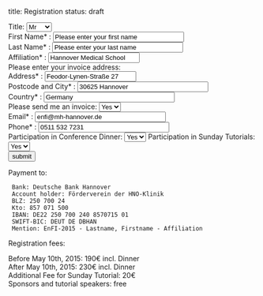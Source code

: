 title: Registration
status: draft


<form id="kontaktformular" name="kontaktformular" action="">
<tr>
 <td align="right" valign="top">Title:</td>
 <td>
 <select name="Grossstadt" class="Auswahl" size="1">
 <option value="Mr">Mr</option>
 <option value="Mrs">Mrs</option>
 <option value="Dr.">Dr.</option>
 <option value="Prof.">Prof.</option>
 </select>
 </td>
</tr>
<div>
 <td align="right" <label for="Vorname">First Name* :</label>
 <input type="text" size="30" maxlength="40" value="Please enter your first name" id="absender" name="absender"
</div>

<div>
 <label for="Nachname">Last Name* :</label>
 <input type="text" size="30" maxlength="40" value="Please enter your last name" id="absender" name="absender" />
</div>
<div>
 <label for="Affiliation">Affiliation* :</label>
 <input type="text" value="Hannover Medical School" id="absender" name="absender" />
</div>
Please enter your invoice address:
<div>
 <label for="Adresse">Address* :</label>
 <input type="text" value="Feodor-Lynen-Straße 27" id="absender" name="absender" />
</div>
<div>
 <label for="Stadt">Postcode and City* :</label>
 <input type="text" size="30" maxlength="40" value="30625 Hannover" id="absender" name="absender" />
</div>
<div>
 <label for="Land">Country* :</label>
 <input type="text" size="30" maxlength="40" value="Germany" id="absender" name="absender" />
</div>

</div>
<tr>
 <td align="right" valign="top"> Please send me an invoice:</td>
 <td>
 <select name="Invoice" class="Auswahl" size="1">
 <option value="Ja">Yes</option>
 <option value="Nein">No</option>
 </select>
 </td>
</tr>
</div>

<div>
 <label for="Mailadresse">Email* :</label>
 <input type="text" size="30" maxlength="40" value="enfi@mh-hannover.de" id="absender" name="absender" />
</div>
<div>
 <label for="Telefon">Phone* :</label>
 <input type="text" size="30" maxlength="40" value="0511 532 7231" id="absender" name="absender" />
</div>

</div>
<tr>
 <td align="right" valign="top"> Participation in Conference Dinner:</td>
 <td>
 <select name="Conference Dinner" class="Auswahl" size="1">
 <option value="Ja">Yes</option>
 <option value="Nein">No</option>
 </select>
 </td>
</tr>
</div>

</div>
<tr>
 <td align="right" valign="top"> Participation in Sunday Tutorials:</td>
 <td>
 <select name="Sunday Tutorial" class="Auswahl" size="1">
 <option value="Ja">Yes</option>
 <option value="Nein">No</option>
 </select>
 </td>
</tr>
</div>

<div>
 <input type="submit" value="submit" />
</div>
</form>




Payment to:

```
 Bank: Deutsche Bank Hannover
 Account holder: Förderverein der HNO-Klinik
 BLZ: 250 700 24
 Kto: 857 071 500
 IBAN: DE22 250 700 240 8570715 01
 SWIFT-BIC: DEUT DE DBHAN
 Mention: EnFI-2015 - Lastname, Firstname - Affiliation

```

Registration fees:

 Before May 10th, 2015: 190€ incl. Dinner   
 After May 10th, 2015: 230€ incl. Dinner   
 Additional Fee for Sunday Tutorial: 20€   
 Sponsors and tutorial speakers: free  